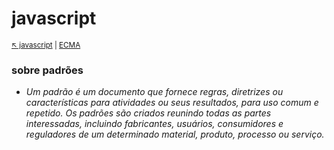 # javascript

<sub>[:arrow_upper_left: javascript](readme.md) \| [ECMA](ecma.md)<sub>

### sobre padrões

- *Um padrão é um documento que fornece regras, diretrizes ou características para atividades ou seus resultados, para uso comum e repetido. Os padrões são criados reunindo todas as partes interessadas, incluindo fabricantes, usuários, consumidores e reguladores de um determinado material, produto, processo ou serviço.*

